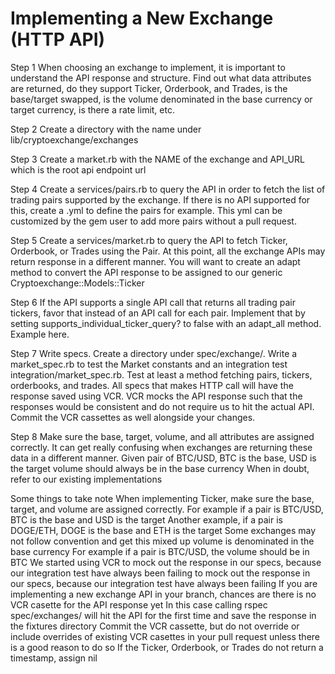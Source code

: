 # Implementing a New Exchange (HTTP API)

Step 1
When choosing an exchange to implement, it is important to understand the API response and structure. Find out what data attributes are returned, do they support Ticker, Orderbook, and Trades, is the base/target swapped, is the volume denominated in the base currency or target currency, is there a rate limit, etc.

Step 2
Create a directory with the name under lib/cryptoexchange/exchanges

Step 3
Create a market.rb with the NAME of the exchange and API_URL which is the root api endpoint url

Step 4
Create a services/pairs.rb to query the API in order to fetch the list of trading pairs supported by the exchange. If there is no API supported for this, create a <exchange>.yml to define the pairs for example. This yml can be customized by the gem user to add more pairs without a pull request.

Step 5
Create a services/market.rb to query the API to fetch Ticker, Orderbook, or Trades using the Pair. At this point, all the exchange APIs may return response in a different manner. You will want to create an adapt method to convert the API response to be assigned to our generic Cryptoexchange::Models::Ticker

Step 6
If the API supports a single API call that returns all trading pair tickers, favor that instead of an API call for each pair. Implement that by setting supports_individual_ticker_query? to false with an adapt_all method. Example here.

Step 7
Write specs. Create a directory under spec/exchange/<exchange>. Write a market_spec.rb to test the Market constants and an integration test integration/market_spec.rb. Test at least a method fetching pairs, tickers, orderbooks, and trades. All specs that makes HTTP call will have the response saved using VCR. VCR mocks the API response such that the responses would be consistent and do not require us to hit the actual API. Commit the VCR cassettes as well alongside your changes.

Step 8
Make sure the base, target, volume, and all attributes are assigned correctly. It can get really confusing when exchanges are returning these data in a different manner. Given pair of BTC/USD, BTC is the base, USD is the target volume should always be in the base currency When in doubt, refer to our existing implementations

Some things to take note
When implementing Ticker, make sure the base, target, and volume are assigned correctly.
For example if a pair is BTC/USD, BTC is the base and USD is the target
Another example, if a pair is DOGE/ETH, DOGE is the base and ETH is the target
Some exchanges may not follow convention and get this mixed up
volume is denominated in the base currency
For example if a pair is BTC/USD, the volume should be in BTC
We started using VCR to mock out the response in our specs, because our integration test have always been failing to mock out the response in our specs, because our integration test have always been failing
If you are implementing a new exchange API in your branch, chances are there is no VCR casette for the API response yet
In this case calling rspec spec/exchanges/<someexchange> will hit the API for the first time and save the response in the fixtures directory
Commit the VCR cassette, but do not override or include overrides of existing VCR casettes in your pull request unless there is a good reason to do so
If the Ticker, Orderbook, or Trades do not return a timestamp, assign nil


